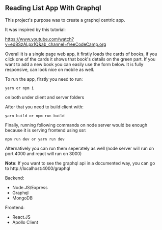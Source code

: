 <h2>Reading List App With Graphql</h2>
This project's purpose was to create a graphql centric app.

It was inspired by this tutorial:

https://www.youtube.com/watch?v=ed8SzALpx1Q&ab_channel=freeCodeCamp.org

Overall it is a single page web app, it firstly loads the cards of books, if you click one of the cards it shows that book's details on the green part. If you want to add a new book you can easily use the form below. It is fully responsive, can look nice on mobile as well.

To run the app, firstly you need to run:

<code>yarn or npm i</code>

on both under client and server folders

After that you need to build client with:

<code>yarn build or npm run build</code>

Finally, running following commands on node server would be enough because it is serving frontend using ssr:

<code>npm run dev or yarn run dev</code>

Alternatively you can run them seperately as well (node server will run on port 4000 and react will run on 3000)

**Note:** If you want to see the graphql api in a documented way, you can go to http://localhost:4000/graphql

Backend:

-   Node.JS/Express
-   Graphql
-   MongoDB

Frontend:

-   React.JS
-   Apollo Client
